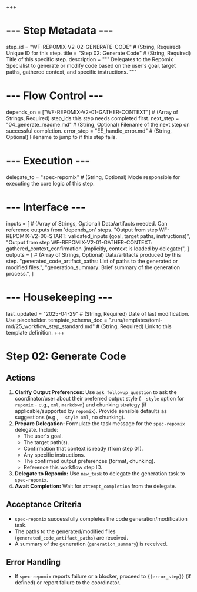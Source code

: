 +++
# --- Step Metadata ---
step_id = "WF-REPOMIX-V2-02-GENERATE-CODE" # (String, Required) Unique ID for this step.
title = "Step 02: Generate Code" # (String, Required) Title of this specific step.
description = """
Delegates to the Repomix Specialist to generate or modify code based on the
user's goal, target paths, gathered context, and specific instructions.
"""

# --- Flow Control ---
depends_on = ["WF-REPOMIX-V2-01-GATHER-CONTEXT"] # (Array of Strings, Required) step_ids this step needs completed first.
next_step = "04_generate_readme.md" # (String, Optional) Filename of the next step on successful completion.
error_step = "EE_handle_error.md" # (String, Optional) Filename to jump to if this step fails.

# --- Execution ---
delegate_to = "spec-repomix" # (String, Optional) Mode responsible for executing the core logic of this step.

# --- Interface ---
inputs = [ # (Array of Strings, Optional) Data/artifacts needed. Can reference outputs from 'depends_on' steps.
    "Output from step WF-REPOMIX-V2-00-START: validated_inputs (goal, target paths, instructions)",
    "Output from step WF-REPOMIX-V2-01-GATHER-CONTEXT: gathered_context_confirmation (implicitly, context is loaded by delegate)",
]
outputs = [ # (Array of Strings, Optional) Data/artifacts produced by this step.
    "generated_code_artifact_paths: List of paths to the generated or modified files.",
    "generation_summary: Brief summary of the generation process.",
]

# --- Housekeeping ---
last_updated = "2025-04-29" # (String, Required) Date of last modification. Use placeholder.
template_schema_doc = ".ruru/templates/toml-md/25_workflow_step_standard.md" # (String, Required) Link to this template definition.
+++

# Step 02: Generate Code

## Actions

1.  **Clarify Output Preferences:** Use `ask_followup_question` to ask the coordinator/user about their preferred output style (`--style` option for `repomix` - e.g., `xml`, `markdown`) and chunking strategy (if applicable/supported by `repomix`). Provide sensible defaults as suggestions (e.g., `--style xml`, no chunking).
2.  **Prepare Delegation:** Formulate the task message for the `spec-repomix` delegate. Include:
    *   The user's goal.
    *   The target path(s).
    *   Confirmation that context is ready (from step 01).
    *   Any specific instructions.
    *   The confirmed output preferences (format, chunking).
    *   Reference this workflow step ID.
3.  **Delegate to Repomix:** Use `new_task` to delegate the generation task to `spec-repomix`.
4.  **Await Completion:** Wait for `attempt_completion` from the delegate.

## Acceptance Criteria

*   `spec-repomix` successfully completes the code generation/modification task.
*   The paths to the generated/modified files (`generated_code_artifact_paths`) are received.
*   A summary of the generation (`generation_summary`) is received.

## Error Handling

*   If `spec-repomix` reports failure or a blocker, proceed to `{{error_step}}` (if defined) or report failure to the coordinator.
